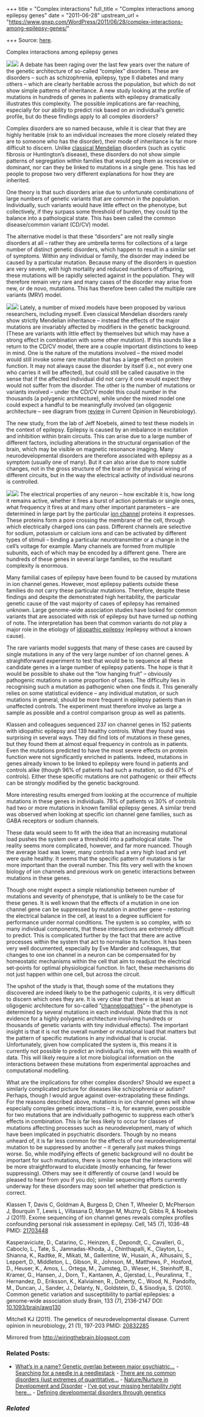 +++
title = "Complex interactions"
full_title = "Complex interactions among epilepsy genes"
date = "2011-06-28"
upstream_url = "https://www.gnxp.com/WordPress/2011/06/28/complex-interactions-among-epilepsy-genes/"

+++
Source: [here](https://www.gnxp.com/WordPress/2011/06/28/complex-interactions-among-epilepsy-genes/).

Complex interactions among epilepsy genes

[![](https://i0.wp.com/4.bp.blogspot.com/-oEjWIKR7gE8/TgmO2HhgaPI/AAAAAAAAAJk/uixy_jSxyLg/s320/epileptic%2Bbrain.png?w=640)![](https://i0.wp.com/4.bp.blogspot.com/-oEjWIKR7gE8/TgmO2HhgaPI/AAAAAAAAAJk/uixy_jSxyLg/s320/epileptic%2Bbrain.png?w=640)](https://i0.wp.com/4.bp.blogspot.com/-oEjWIKR7gE8/TgmO2HhgaPI/AAAAAAAAAJk/uixy_jSxyLg/s1600/epileptic%2Bbrain.png) A debate has been raging over the last few years over the nature of the genetic architecture of so-called “complex” disorders. These are disorders – such as schizophrenia, epilepsy, type II diabetes and many others – which are clearly heritable across the population, but which do not show simple patterns of inheritance. A new study looking at the profile of mutations in hundreds of genes in patients with epilepsy dramatically illustrates this complexity. The possible implications are far-reaching, especially for our ability to predict risk based on an individual’s genetic profile, but do these findings apply to all complex disorders?

Complex disorders are so named because, while it is clear that they are highly heritable (risk to an individual increases the more closely related they are to someone who has the disorder), their mode of inheritance is far more difficult to discern. Unlike [classical Mendelian](https://en.wikipedia.org/wiki/Monogenic_disorder#Single_gene_disorder) disorders (such as cystic fibrosis or Huntington’s disease), these disorders do not show simple patterns of segregation within families that would peg them as recessive or dominant, nor can they be linked to mutations in a single gene. This has led people to propose two very different explanations for how they are inherited.

One theory is that such disorders arise due to unfortunate combinations of large numbers of genetic variants that are common in the population. Individually, such variants would have little effect on the phenotype, but collectively, if they surpass some threshold of burden, they could tip the balance into a pathological state. This has been called the common disease/common variant (CD/CV) model.

The alternative model is that these “disorders” are not really single disorders at all – rather they are umbrella terms for collections of a large number of distinct genetic disorders, which happen to result in a similar set of symptoms. Within any individual or family, the disorder may indeed be caused by a particular mutation. Because many of the disorders in question are very severe, with high mortality and reduced numbers of offspring, these mutations will be rapidly selected against in the population. They will therefore remain very rare and many cases of the disorder may arise from new, or de novo, mutations. This has therefore been called the multiple rare variants (MRV) model.

[![](https://i0.wp.com/4.bp.blogspot.com/-mliCIjhgFZ4/TgmN-WIL6BI/AAAAAAAAAJc/Fa7ju3tnky8/s320/Oligogenic.jpg?w=640)![](https://i0.wp.com/4.bp.blogspot.com/-mliCIjhgFZ4/TgmN-WIL6BI/AAAAAAAAAJc/Fa7ju3tnky8/s320/Oligogenic.jpg?w=640)](https://i0.wp.com/4.bp.blogspot.com/-mliCIjhgFZ4/TgmN-WIL6BI/AAAAAAAAAJc/Fa7ju3tnky8/s1600/Oligogenic.jpg) Lately, a number of mixed models have been proposed by various researchers, including myself. Even classical Mendelian disorders rarely show strictly Mendelian inheritance – instead the effects of the major mutations are invariably affected by modifiers in the genetic background. (These are variants with little effect by themselves but which may have a strong effect in combination with some other mutation). If this sounds like a return to the CD/CV model, there are a couple important distinctions to keep in mind. One is the nature of the mutations involved – the mixed model would still invoke some rare mutation that has a large effect on protein function. It may not always cause the disorder by itself (i.e., not every one who carries it will be affected), but could still be called causative in the sense that if the affected individual did not carry it one would expect they would not suffer from the disorder. The other is the number of mutations or variants involved – under the CD/CV model this could number in the thousands (a polygenic architecture), while under the mixed model one could expect a handful to be meaningfully involved (an oligogenic architecture – see diagram from [review](http://www.ncbi.nlm.nih.gov/pubmed?term=mitchell%20kj%2C%20neurodevelopmental) in Current Opinion in Neurobiology).

The new study, from the lab of Jeff Noebels, aimed to test these models in the context of epilepsy. Epilepsy is caused by an imbalance in excitation and inhibition within brain circuits. This can arise due to a large number of different factors, including alterations in the structural organisation of the brain, which may be visible on magnetic resonance imaging. Many neurodevelopmental disorders are therefore associated with epilepsy as a symptom (usually one of many). But it can also arise due to more subtle changes, not in the gross structure of the brain or the physical wiring of different circuits, but in the way the electrical activity of individual neurons is controlled.

[![](https://i0.wp.com/4.bp.blogspot.com/-m7zuavWFq5k/TgmNxqyyfoI/AAAAAAAAAJU/p-qa2ndpzco/s320/ion%2Bchannels.png?w=640)![](https://i0.wp.com/4.bp.blogspot.com/-m7zuavWFq5k/TgmNxqyyfoI/AAAAAAAAAJU/p-qa2ndpzco/s320/ion%2Bchannels.png?w=640)](https://i0.wp.com/4.bp.blogspot.com/-m7zuavWFq5k/TgmNxqyyfoI/AAAAAAAAAJU/p-qa2ndpzco/s1600/ion%2Bchannels.png) The electrical properties of any neuron – how excitable it is, how long it remains active, whether it fires a burst of action potentials or single ones, what frequency it fires at and many other important parameters – are determined in large part by the particular [ion channel](https://en.wikipedia.org/wiki/Ion_channel) proteins it expresses. These proteins form a pore crossing the membrane of the cell, through which electrically charged ions can pass. Different channels are selective for sodium, potassium or calcium ions and can be activated by different types of stimuli – binding a particular neurotransmitter or a change in the cell’s voltage for example. Many channels are formed from multiple subunits, each of which may be encoded by a different gene. There are hundreds of these genes in several large families, so the resultant complexity is enormous.

Many familial cases of epilepsy have been found to be caused by mutations in ion channel genes. However, most epilepsy patients outside these families do not carry these particular mutations. Therefore, despite these findings and despite the demonstrated high heritability, the particular genetic cause of the vast majority of cases of epilepsy has remained unknown. Large genome-wide association studies have looked for common variants that are associated with risk of epilepsy but have turned up nothing of note. The interpretation has been that common variants do not play a major role in the etiology of [idiopathic epilepsy](https://en.wikipedia.org/wiki/Idiopathic_generalized_epilepsy) (epilepsy without a known cause).

The rare variants model suggests that many of these cases are caused by single mutations in any of the very large number of ion channel genes. A straightforward experiment to test that would be to sequence all these candidate genes in a large number of epilepsy patients. The hope is that it would be possible to shake out the “low hanging fruit” – obviously pathogenic mutations in some proportion of cases. The difficulty lies in recognising such a mutation as pathogenic when one finds it. This generally relies on some statistical evidence – any individual mutation, or such mutations in general, should be more frequent in epilepsy patients than in unaffected controls. The experiment must therefore involve as large a sample as possible and a control comparison group as well as patients.

Klassen and colleagues sequenced 237 ion channel genes in 152 patients with idiopathic epilepsy and 139 healthy controls. What they found was surprising in several ways. They did find lots of mutations in these genes, but they found them at almost equal frequency in controls as in patients. Even the mutations predicted to have the most severe effects on protein function were not significantly enriched in patients. Indeed, mutations in genes already known to be linked to epilepsy were found in patients and controls alike (though 96% of patients had such a mutation, so did 67% of controls). Either these specific mutations are not pathogenic or their effects can be strongly modified by the genetic background.

More interesting results emerged from looking at the occurrence of multiple mutations in these genes in individuals. 78% of patients vs 30% of controls had two or more mutations in known familial epilepsy genes. A similar trend was observed when looking at specific ion channel gene families, such as GABA receptors or sodium channels.

These data would seem to fit with the idea that an increasing mutational load pushes the system over a threshold into a pathological state. The reality seems more complicated, however, and far more nuanced. Though the average load was lower, many controls had a very high load and yet were quite healthy. It seems that the specific pattern of mutations is far more important than the overall number. This fits very well with the known biology of ion channels and previous work on genetic interactions between mutations in these genes.

Though one might expect a simple relationship between number of mutations and severity of phenotype, that is unlikely to be the case for these genes. It is well known that the effects of a mutation in one ion channel gene can be suppressed by mutation in another gene – restoring the electrical balance in the cell, at least to a degree sufficient for performance under normal conditions. The system is so complex, with so many individual components, that these interactions are extremely difficult to predict. This is complicated further by the fact that there are active processes within the system that act to normalise its function. It has been very well documented, especially by Eve Marder and colleagues, that changes to one ion channel in a neuron can be compensated for by homeostatic mechanisms within the cell that aim to readjust the electrical set-points for optimal physiological function. In fact, these mechanisms do not just happen within one cell, but across the circuit.

The upshot of the study is that, though some of the mutations they discovered are indeed likely to be the pathogenic culprits, it is very difficult to discern which ones they are. It is very clear that there is at least an oligogenic architecture for so-called “[channelopathies](https://en.wikipedia.org/wiki/Channelopathy)” – the phenotype is determined by several mutations in each individual. (Note that this is not evidence for a highly polygenic architecture involving hundreds or thousands of genetic variants with tiny individual effects). The important insight is that it is not the overall number or mutational load that matters but the pattern of specific mutations in any individual that is crucial. Unfortunately, given how complicated the system is, this means it is currently not possible to predict an individual’s risk, even with this wealth of data. This will likely require a lot more biological information on the interactions between these mutations from experimental approaches and computational modelling.

What are the implications for other complex disorders? Should we expect a similarly complicated picture for diseases like schizophrenia or autism? Perhaps, though I would argue against over-extrapolating these findings. For the reasons described above, mutations in ion channel genes will show especially complex genetic interactions – it is, for example, even possible for two mutations that are individually pathogenic to suppress each other’s effects in combination. This is far less likely to occur for classes of mutations affecting processes such as neurodevelopment, many of which have been implicated in psychiatric disorders. Though by no means unheard of, it is far less common for the effects of one neurodevelopmental mutation to be suppressed by another – it generally just makes things worse. So, while modifying effects of genetic background will no doubt be important for such mutations, there is some hope that the interactions will be more straightforward to elucidate (mostly enhancing, far fewer suppressing). Others may see it differently of course (and I would be pleased to hear from you if you do); similar sequencing efforts currently underway for these disorders may soon tell whether that prediction is correct.

Klassen T, Davis C, Goldman A, Burgess D, Chen T, Wheeler D, McPherson J, Bourquin T, Lewis L, Villasana D, Morgan M, Muzny D, Gibbs R, & Noebels J (2011). Exome sequencing of ion channel genes reveals complex profiles confounding personal risk assessment in epilepsy. Cell, 145 (7), 1036-48 PMID: [21703448](http://www.ncbi.nlm.nih.gov/pubmed/21703448)

Kasperaviciute, D., Catarino, C., Heinzen, E., Depondt, C., Cavalleri, G., Caboclo, L., Tate, S., Jamnadas-Khoda, J., Chinthapalli, K., Clayton, L., Shianna, K., Radtke, R., Mikati, M., Gallentine, W., Husain, A., Alhusaini, S., Leppert, D., Middleton, L., Gibson, R., Johnson, M., Matthews, P., Hosford, D., Heuser, K., Amos, L., Ortega, M., Zumsteg, D., Wieser, H., Steinhoff, B., Kramer, G., Hansen, J., Dorn, T., Kantanen, A., Gjerstad, L., Peuralinna, T., Hernandez, D., Eriksson, K., Kalviainen, R., Doherty, C., Wood, N., Pandolfo, M., Duncan, J., Sander, J., Delanty, N., Goldstein, D., & Sisodiya, S. (2010). Common genetic variation and susceptibility to partial epilepsies: a genome-wide association study Brain, 133 (7), 2136-2147 DOI: [10.1093/brain/awq130](https://dx.doi.org/10.1093/brain/awq130)

Mitchell KJ (2011). The genetics of neurodevelopmental disease. Current opinion in neurobiology, 21 (1), 197-203 PMID: [20832285](http://www.ncbi.nlm.nih.gov/pubmed/20832285)

Mirrored from http://wiringthebrain.blogspot.com

### Related Posts:

- [What’s in a name? Genetic overlap between major
  psychiatric…](https://www.gnxp.com/WordPress/2010/05/26/whats-in-a-name-genetic-overlap-between-major-psychiatric-disorders/) - [Searching for a needle in a
  needlestack](https://www.gnxp.com/WordPress/2010/10/24/searching-for-a-needle-in-a-needlestack/) - [There are no common disorders (just extremes of
  quantitative…](https://www.gnxp.com/WordPress/2010/03/14/there-are-no-common-disorders-just-extremes-of-quantitative-traits/) - [Nature/Nurture in Development and
  Disorder](https://www.gnxp.com/WordPress/2006/08/03/nature-nurture-in-development-and-disorder/) - [I've got your missing heritability right
  here...](https://www.gnxp.com/WordPress/2012/02/07/ive-got-your-missing-heritability-right-here/) - [Defining developmental disorders through
  genetics](https://www.gnxp.com/WordPress/2010/08/13/defining-developmental-disorders-through-genetics/)

### *Related*

[](https://www.addtoany.com/add_to/facebook?linkurl=https%3A%2F%2Fwww.gnxp.com%2FWordPress%2F2011%2F06%2F28%2Fcomplex-interactions-among-epilepsy-genes%2F&linkname=Complex%20interactions%20among%20epilepsy%20genes "Facebook")[](https://www.addtoany.com/add_to/twitter?linkurl=https%3A%2F%2Fwww.gnxp.com%2FWordPress%2F2011%2F06%2F28%2Fcomplex-interactions-among-epilepsy-genes%2F&linkname=Complex%20interactions%20among%20epilepsy%20genes "Twitter")[](https://www.addtoany.com/add_to/email?linkurl=https%3A%2F%2Fwww.gnxp.com%2FWordPress%2F2011%2F06%2F28%2Fcomplex-interactions-among-epilepsy-genes%2F&linkname=Complex%20interactions%20among%20epilepsy%20genes "Email")[](https://www.addtoany.com/share)
